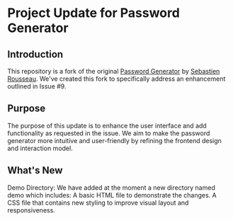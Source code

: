 # Project Update for Password Generator
## Introduction
This repository is a fork of the original [Password Generator](https://github.com/sebastienrousseau/password-generator) by [Sebastien Rousseau](). We've created this fork to specifically address an enhancement outlined in Issue #9.

## Purpose
The purpose of this update is to enhance the user interface and add functionality as requested in the issue. We aim to make the password generator more intuitive and user-friendly by refining the frontend design and interaction model.

## What's New
Demo Directory: We have added at the moment a new directory named demo which includes:
A basic HTML file to demonstrate the changes.
A CSS file that contains new styling to improve visual layout and responsiveness.